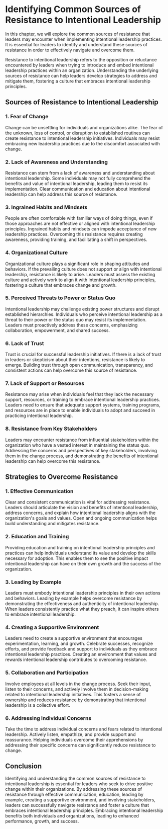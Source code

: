 Identifying Common Sources of Resistance to Intentional Leadership
===========================================================================

In this chapter, we will explore the common sources of resistance that leaders may encounter when implementing intentional leadership practices. It is essential for leaders to identify and understand these sources of resistance in order to effectively navigate and overcome them.



Resistance to intentional leadership refers to the opposition or reluctance encountered by leaders when trying to introduce and embed intentional leadership practices within an organization. Understanding the underlying sources of resistance can help leaders develop strategies to address and mitigate them, fostering a culture that embraces intentional leadership principles.

Sources of Resistance to Intentional Leadership
-----------------------------------------------

### 1. **Fear of Change**

Change can be unsettling for individuals and organizations alike. The fear of the unknown, loss of control, or disruption to established routines can create resistance to intentional leadership initiatives. Individuals may resist embracing new leadership practices due to the discomfort associated with change.

### 2. **Lack of Awareness and Understanding**

Resistance can stem from a lack of awareness and understanding about intentional leadership. Some individuals may not fully comprehend the benefits and value of intentional leadership, leading them to resist its implementation. Clear communication and education about intentional leadership can help address this source of resistance.

### 3. **Ingrained Habits and Mindsets**

People are often comfortable with familiar ways of doing things, even if those approaches are not effective or aligned with intentional leadership principles. Ingrained habits and mindsets can impede acceptance of new leadership practices. Overcoming this resistance requires creating awareness, providing training, and facilitating a shift in perspectives.

### 4. **Organizational Culture**

Organizational culture plays a significant role in shaping attitudes and behaviors. If the prevailing culture does not support or align with intentional leadership, resistance is likely to arise. Leaders must assess the existing culture and actively work to align it with intentional leadership principles, fostering a culture that embraces change and growth.

### 5. **Perceived Threats to Power or Status Quo**

Intentional leadership may challenge existing power structures and disrupt established hierarchies. Individuals who perceive intentional leadership as a threat to their power or the status quo may resist its implementation. Leaders must proactively address these concerns, emphasizing collaboration, empowerment, and shared success.

### 6. **Lack of Trust**

Trust is crucial for successful leadership initiatives. If there is a lack of trust in leaders or skepticism about their intentions, resistance is likely to emerge. Building trust through open communication, transparency, and consistent actions can help overcome this source of resistance.

### 7. **Lack of Support or Resources**

Resistance may arise when individuals feel that they lack the necessary support, resources, or training to embrace intentional leadership practices. Leaders need to ensure that adequate support systems, training programs, and resources are in place to enable individuals to adopt and succeed in practicing intentional leadership.

### 8. **Resistance from Key Stakeholders**

Leaders may encounter resistance from influential stakeholders within the organization who have a vested interest in maintaining the status quo. Addressing the concerns and perspectives of key stakeholders, involving them in the change process, and demonstrating the benefits of intentional leadership can help overcome this resistance.

Strategies to Overcome Resistance
---------------------------------

### 1. **Effective Communication**

Clear and consistent communication is vital for addressing resistance. Leaders should articulate the vision and benefits of intentional leadership, address concerns, and explain how intentional leadership aligns with the organization's goals and values. Open and ongoing communication helps build understanding and mitigates resistance.

### 2. **Education and Training**

Providing education and training on intentional leadership principles and practices can help individuals understand its value and develop the skills necessary for adoption. This enables them to see the positive impact intentional leadership can have on their own growth and the success of the organization.

### 3. **Leading by Example**

Leaders must embody intentional leadership principles in their own actions and behaviors. Leading by example helps overcome resistance by demonstrating the effectiveness and authenticity of intentional leadership. When leaders consistently practice what they preach, it can inspire others to embrace intentional leadership.

### 4. **Creating a Supportive Environment**

Leaders need to create a supportive environment that encourages experimentation, learning, and growth. Celebrate successes, recognize efforts, and provide feedback and support to individuals as they embrace intentional leadership practices. Creating an environment that values and rewards intentional leadership contributes to overcoming resistance.

### 5. **Collaboration and Participation**

Involve employees at all levels in the change process. Seek their input, listen to their concerns, and actively involve them in decision-making related to intentional leadership initiatives. This fosters a sense of ownership and reduces resistance by demonstrating that intentional leadership is a collective effort.

### 6. **Addressing Individual Concerns**

Take the time to address individual concerns and fears related to intentional leadership. Actively listen, empathize, and provide support and reassurance. Helping individuals overcome their apprehensions by addressing their specific concerns can significantly reduce resistance to change.

Conclusion
----------

Identifying and understanding the common sources of resistance to intentional leadership is essential for leaders who seek to drive positive change within their organizations. By addressing these sources of resistance through effective communication, education, leading by example, creating a supportive environment, and involving stakeholders, leaders can successfully navigate resistance and foster a culture that embraces intentional leadership principles. Embracing intentional leadership benefits both individuals and organizations, leading to enhanced performance, growth, and success.
